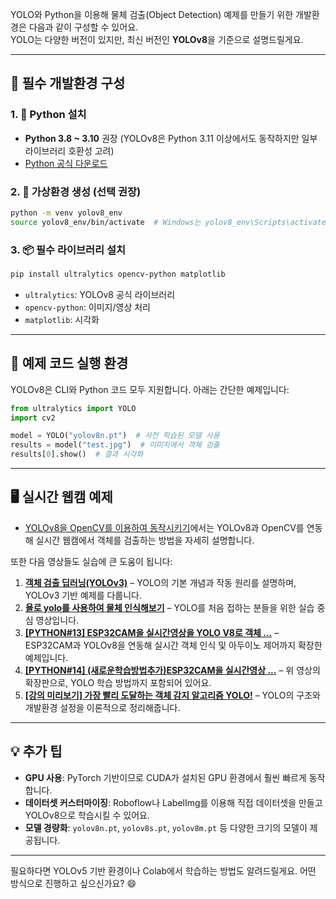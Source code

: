 YOLO와 Python을 이용해 물체 검출(Object Detection) 예제를 만들기 위한 개발환경은 다음과 같이 구성할 수 있어요.  
YOLO는 다양한 버전이 있지만, 최신 버전인 **YOLOv8**을 기준으로 설명드릴게요.

---

## 🧰 필수 개발환경 구성

### 1. 🐍 Python 설치
- **Python 3.8 ~ 3.10** 권장 (YOLOv8은 Python 3.11 이상에서도 동작하지만 일부 라이브러리 호환성 고려)
- [Python 공식 다운로드](https://www.python.org/downloads/)

### 2. 🧪 가상환경 생성 (선택 권장)
```bash
python -m venv yolov8_env
source yolov8_env/bin/activate  # Windows는 yolov8_env\Scripts\activate
```

### 3. 📦 필수 라이브러리 설치
```bash
pip install ultralytics opencv-python matplotlib
```
- `ultralytics`: YOLOv8 공식 라이브러리
- `opencv-python`: 이미지/영상 처리
- `matplotlib`: 시각화

---

## 🧠 예제 코드 실행 환경

YOLOv8은 CLI와 Python 코드 모두 지원합니다. 아래는 간단한 예제입니다:

```python
from ultralytics import YOLO
import cv2

model = YOLO("yolov8n.pt")  # 사전 학습된 모델 사용
results = model("test.jpg")  # 이미지에서 객체 검출
results[0].show()  # 결과 시각화
```

---

## 🖥️ 실시간 웹캠 예제

- [YOLOv8을 OpenCV를 이용하여 동작시키기](https://velog.io/@junwoo0525/YOLOv8%EC%9D%84-OpenCV%EB%A5%BC-%EC%9D%B4%EC%9A%A9%ED%95%98%EC%97%AC-%EB%8F%99%EC%9E%91%EC%8B%9C%ED%82%A4%EA%B8%B0)에서는 YOLOv8과 OpenCV를 연동해 실시간 웹캠에서 객체를 검출하는 방법을 자세히 설명합니다.

또한 다음 영상들도 실습에 큰 도움이 됩니다:

1. **[객체 검출 딥러닝(YOLOv3)](https://www.youtube.com/watch?v=JTs3D-EmB7o)** – YOLO의 기본 개념과 작동 원리를 설명하며, YOLOv3 기반 예제를 다룹니다.
2. **[욜로 yolo를 사용하여 물체 인식해보기](https://www.youtube.com/watch?v=ChBjK7whSH8)** – YOLO를 처음 접하는 분들을 위한 실습 중심 영상입니다.
3. **[[PYTHON#13] ESP32CAM을 실시간영상을 YOLO V8로 객체 ...](https://www.youtube.com/watch?v=W3GKurL5Frw)** – ESP32CAM과 YOLOv8을 연동해 실시간 객체 인식 및 아두이노 제어까지 확장한 예제입니다.
4. **[[PYTHON#14] (새로운학습방법추가)ESP32CAM을 실시간영상 ...](https://www.youtube.com/watch?v=V2JwRGsj3cc)** – 위 영상의 확장판으로, YOLO 학습 방법까지 포함되어 있어요.
5. **[[강의 미리보기] 가장 빨리 도달하는 객체 감지 알고리즘 YOLO!](https://www.youtube.com/watch?v=59V_2-pY1t0)** – YOLO의 구조와 개발환경 설정을 이론적으로 정리해줍니다.

---

## 💡 추가 팁

- **GPU 사용**: PyTorch 기반이므로 CUDA가 설치된 GPU 환경에서 훨씬 빠르게 동작합니다.
- **데이터셋 커스터마이징**: Roboflow나 LabelImg를 이용해 직접 데이터셋을 만들고 YOLOv8으로 학습시킬 수 있어요.
- **모델 경량화**: `yolov8n.pt`, `yolov8s.pt`, `yolov8m.pt` 등 다양한 크기의 모델이 제공됩니다.

---

필요하다면 YOLOv5 기반 환경이나 Colab에서 학습하는 방법도 알려드릴게요. 어떤 방식으로 진행하고 싶으신가요? 😄
